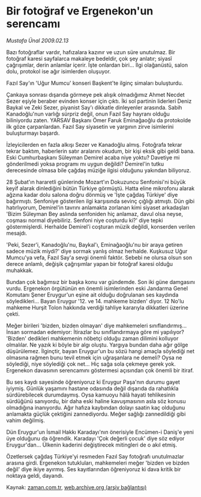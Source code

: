 # Bir fotoğraf ve Ergenekon'un serencamı

*Mustafa Ünal 2009.02.13*

<tr><td class="metin" colspan="2" style="padding-top: 20px; padding-left: 5px; padding-right: 10px;">Bazı fotoğraflar vardır, hafızalara kazınır ve uzun süre unutulmaz. Bir fotoğraf karesi sayfalarca makaleye bedeldir, çok şey anlatır; siyasî çağrışımlar, derin anlamlar içerir. İşte onlardan biri... İlgi olağanüstü, salon dolu, protokol ise ağır isimlerden oluşuyor.</td></tr><tr><td class="metin" colspan="2" style="padding-top: 20px; padding-left: 5px; padding-right: 10px;"><p>Fazıl Say'ın 'Uğur Mumcu' konseri Başkent'te ilginç simaları buluşturdu.
<p> Çankaya sonrası dışarıda görmeye pek alışık olmadığımız Ahmet Necdet Sezer eşiyle beraber evinden konser için çıktı. İki sol partinin liderleri Deniz Baykal ve Zeki Sezer, piyanist Say'ı dikkatle dinleyenler arasında. Sabih Kanadoğlu'nun varlığı sürpriz değil, onun Fazıl Say hayranı olduğu biliniyordu zaten. YARSAV Başkanı Ömer Faruk Eminağaoğlu da protokolde ilk göze çarpanlardan. Fazıl Say siyasetin ve yargının zirve isimlerini buluşturmayı başardı.
<p> İzleyicilerden en fazla alkışı Sezer ve Kanadoğlu almış. Fotoğrafa tekrar tekrar baktım, haberlerin satır aralarını okudum, bir kişi eksik gibi geldi bana. Eski Cumhurbaşkanı Süleyman Demirel acaba niye yoktu? Davetiye mi gönderilmedi yoksa programı mı uygun değildi? Demirel'in tutku derecesinde olmasa bile çağdaş müziğe ilgisi olduğunu yakından biliyoruz.
<p> 28 Şubat'ın hararetli günlerinde Mozart'ın Dokuzuncu Senfonisi'ni büyük keyif alarak dinlediğini bütün Türkiye görmüştü. Hatta eline mikrofonu alarak ağzına kadar dolu salona doğru dönmüş ve 'İşte çağdaş Türkiye' diye bağırmıştı. Senfoniye gösterilen ilgi karşısında sevinç çığlığı atmıştı. Dün gibi hatırlıyorum, Demirel'in tavrını anlamakta zorlanan kimi siyaset arkadaşları 'Bizim Süleyman Bey aslında senfoniden hiç anlamaz, davul olsa neyse, coşması normal diyebiliriz. Senfoni niye coşturdu ki?' diye tepki göstermişlerdi. Herhalde Demirel'i coşturan müzik değildi, konserden verilen mesajdı.
<p> 'Peki, Sezer'i, Kanadoğlu'nu, Baykal'ı, Eminağaoğlu'nu bir araya getiren sadece müzik miydi?' diye sormak yanlış olmaz herhalde. Kuşkusuz Uğur Mumcu'ya vefa, Fazıl Say'a sevgi önemli faktör. Sebebi ne olursa olsun son derece anlamlı, değişik çağrışımlar yapan bir fotoğraf karesi olduğu muhakkak.
<p> Bundan çok bağımsız bir başka konu var gündemde. Son iki güne damgasını vurdu. Ergenekon örgütünün en önemli isimlerinden eski Jandarma Genel Komutanı Şener Eruygur'un eşine ait olduğu doğrulanan ses kaydında söyledikleri... Bayan Eruygur '12. ve 14. mahkeme bizden' diyor. 12 No'lu mahkeme Hurşit Tolon hakkında verdiği tahliye kararıyla dikkatleri üzerine çekti.
<p> Meğer birileri 'bizden, bizden olmayan' diye mahkemeleri sınıflandırmış... İnsan sormadan edemiyor: İtirazlar bu sınıflandırmaya göre mi yapılıyor? 'Bizden' dedikleri mahkemenin nöbetçi olduğu zaman dilimini kolluyor olmalılar. Ne yazık ki böyle bir algı oluştu. Yargıya bundan daha ağır gölge düşürülemez. İlginçtir, bayan Eruygur'un bu sözü hangi amaçla söylediği net olmasına rağmen bunu tevil etmek için uğraşanlara ne demeli? Oysa ne söylediği, niye söylediği çok net... Hiç sağa sola çekmeye gerek yok. Ergenekon davasının serencamını göstermesi açısından çok önemli bir itiraf.
<p> Bu ses kaydı sayesinde öğreniyoruz ki Eruygur Paşa'nın durumu gayet iyiymiş. Günlük yaşamını hastane odasında değil dışarıda da rahatlıkla sürdürebilecek durumdaymış. Oysa kamuoyu hâlâ hayati tehlikesinin sürdüğünü sanıyordu, bir daha eski haline kavuşmasının asla söz konusu olmadığına inanıyordu. Ağır hafıza kaybından dolayı saatin kaç olduğunu anlamakta güçlük çektiğini zannediyordu. Meğer sağlığı zannedildiği gibi vahim değilmiş.
<p> Dün Eruygur'un İsmail Hakkı Karadayı'nın önerisiyle Encümen-i Daniş'e yeni üye olduğunu da öğrendik. Karadayı 'Çok değerli çocuk' diye söz ediyor Eruygur'dan... Ülkenin kaderini değiştirecek mitingleri de o akıl etmiş. 
<p> Özetlersek çağdaş Türkiye'yi resmeden Fazıl Say fotoğrafı unutulmazlar arasına girdi. Ergenekon tutukluları, mahkemeleri meğer 'bizden ve bizden değil' diye ikiye ayırmış. Ses kayıtlarından öğreniyoruz ki dava kritik bir noktaya geldi, dayandı. <br/></p></p></p></p></p></p></p></p></p></p></td></tr>

Kaynak: [zaman.com.tr](http://zaman.com.tr/yazar.do?yazino=814638), [web.archive.org (arşiv bağlantısı)](http://web.archive.org/web/20090214172349/http://zaman.com.tr:80/yazar.do?yazino=814638)
